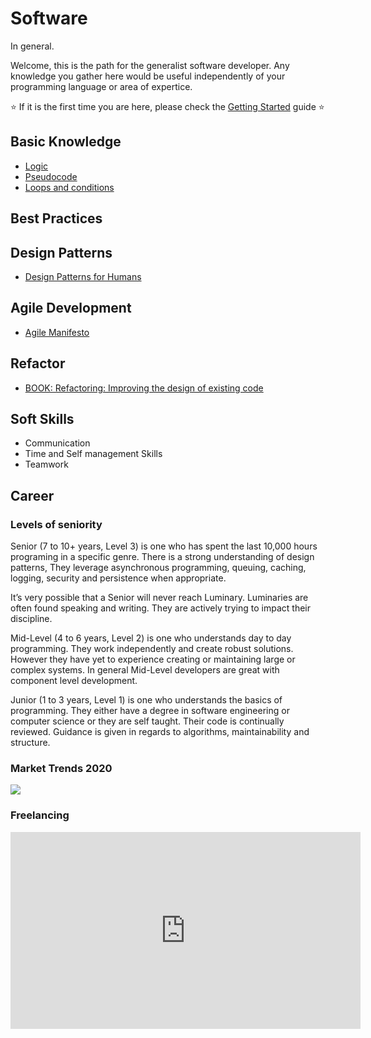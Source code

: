# Software 
In general.

Welcome, this is the path for the generalist software developer. Any knowledge you gather here would be useful independently of your programming language or area of expertice.

⭐ If it is the first time you are here, please check the [Getting Started](program/software/getting_started.md) guide ⭐

## Basic Knowledge
- [Logic](program/software/logic.md)
- [Pseudocode](program/software/pseudocode.md)
- [Loops and conditions](program/software/loops_conditions.md)

## Best Practices


## Design Patterns
- [Design Patterns for Humans](https://roadmap.sh/guides/design-patterns-for-humans)


## Agile Development
- [Agile Manifesto](https://agilemanifesto.org/)

## Refactor
- [BOOK: Refactoring: Improving the design of existing code](https://www.amazon.com/Refactoring-Improving-Existing-Addison-Wesley-Signature/dp/0134757599/ref=sr_1_1?crid=30YQYCTG85GV0&keywords=refactoring+improving+the+design+of+existing+code&qid=1579542462&s=books&sprefix=refactor%2Cstripbooks-intl-ship%2C295&sr=1-1)

## Soft Skills
- Communication
- Time and Self management Skills
- Teamwork


## Career

### Levels of seniority
Senior (7 to 10+ years, Level 3) is one who has spent the last 10,000 hours programing in a specific genre. There is a strong understanding of design patterns, They leverage asynchronous programming, queuing, caching, logging, security and persistence when appropriate.

It’s very possible that a Senior will never reach Luminary. Luminaries are often found speaking and writing. They are actively trying to impact their discipline.

Mid-Level (4 to 6 years, Level 2) is one who understands day to day programming. They work independently and create robust solutions. However they have yet to experience creating or maintaining large or complex systems. In general Mid-Level developers are great with component level development.

Junior (1 to 3 years, Level 1) is one who understands the basics of programming. They either have a degree in software engineering or computer science or they are self taught. Their code is continually reviewed. Guidance is given in regards to algorithms, maintainability and structure.

### Market Trends 2020 
![](https://scale3c.com/blog/wp-content/uploads/2019/08/Stack-Overflow-Most-Popular-Technologies.png)


### Freelancing

<iframe width="560" height="315" src="https://www.youtube.com/embed/4TIvB8zDFio" frameborder="0" allow="accelerometer; autoplay; encrypted-media; gyroscope; picture-in-picture" allowfullscreen></iframe>
